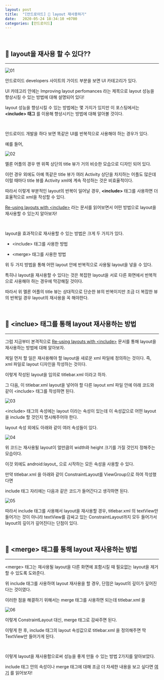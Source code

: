 ```yaml
---
layout: post
title:  "[안드로이드] 🌾 layout 재사용하기"
date:   2020-05-24 18:34:10 +0700
categories: [안드로이드]
---
```


<br>

## 🌾 layout을 재사용 할 수 있다??
---

![01](https://user-images.githubusercontent.com/31889335/82750071-c0275c80-9de8-11ea-9200-4f23f46e176f.PNG)

안드로이드 developers 사이트의 가이드 부분을 보면 UI 카테고리가 있다.

UI 카데고리 안에는 Improving layout perfomances 라는 제목으로 layout 성능을 향상시킬 수 있는 방법에 대해 설명되어 있다!

layout 성능을 향상시킬 수 있는 방법에는 몇 가지가 있지만 이 포스팅에서는 __\<include> 태그__ 를 이용해 향상시키는 방법에 대해 알아볼 것이다.

<br>

안드로이드 개발을 하다 보면 똑같은 UI를 반복적으로 사용해야 하는 경우가 있다.

예를 들어, 

![02](https://user-images.githubusercontent.com/31889335/82757258-38f2dc80-9e1a-11ea-862a-b50a3bffdaf3.PNG)

멜론 어플의 경우 맨 위쪽 상단의 title 뷰가 거의 비슷한 모습으로 디자인 되어 있다.

이런 경우 외에도 아예 똑같은 title 뷰가 여러 Activity 상단을 차지하는 어플도 많은데 이럴 때마다 title 뷰를 Activity xml에 계속 작성하는 것은 비효율적이다.

따라서 이렇게 부분적인 layout의 반복이 일어날 경우, __\<include>__ 태그를 사용하면 더 효율적으로 xml을 작성할 수 있다.

[Re-using layouts with \<include>](https://developer.android.com/training/improving-layouts/reusing-layouts) 라는 문서를 읽어보면서 어떤 방법으로 layout을 재사용할 수 있는지 알아보자!

<br>

layout을 효과적으로 재사용할 수 있는 방법은 크게 두 가지가 있다.

- \<include> 태그를 사용한 방법

- \<merge> 태그를 사용한 방법

위 두 가지 방법을 통해 어떤 layout 안에 반복적으로 사용될 layout을 넣을 수 있다.

특히나 layout을 재사용할 수 있다는 것은 복잡한 layout을 서로 다른 화면에서 반복적으로 사용해야 하는 경우에 막강해질 것이다.

따라서 위 멜론 어플의 title 뷰는 상대적으로 단순한 뷰의 반복이지만 조금 더 복잡한 뷰의 반복일 경우 layout의 재사용을 꼭 해야한다.

<br>

## 🌾 \<inclue> 태그를 통해 layout 재사용하는 방법
---

그럼 지금부터 본격적으로 [Re-using layouts with \<include>](https://developer.android.com/training/improving-layouts/reusing-layouts) 문서를 통해 layout을 재사용하는 방법에 대해 알아보자.

제일 먼저 할 일은 재사용해야 할 layout을 새로운 xml 파일에 정의하는 것이다. 즉, xml 파일로 layout 디자인을 작성하는 것이다.

이렇게 작성된 layout을 임의로 titlebar.xml 이라고 하자.

그 다음, 이 titlebar.xml layout을 넣어야 할 다른 layout xml 파일 안에 아래 코드와 같이 \<include> 태그를 작성하면 된다.

![03](https://user-images.githubusercontent.com/31889335/82757606-7d7f7780-9e1c-11ea-9935-59c9bb5b2bbf.PNG)

\<include> 태그의 속성에는 layout 이라는 속성이 있는데 이 속성값으로 어떤 layout을 include 할 것인지 명시해주어야 한다.

layout 속성 외에도 아래와 같이 여러 속성들이 있다.

![04](https://user-images.githubusercontent.com/31889335/82757605-7ce6e100-9e1c-11ea-8fd8-84fc93f0e2a0.PNG)

위 코드는 재사용될 layout이 얼만큼의 width와 height 크기를 가질 것인지 정해주는 모습이다.

이것 외에도 android:layout_ 으로 시작하는 모든 속성을 사용할 수 있다.

만약 titlebar.xml 을 아래와 같이 ConstraintLayout를 ViewGroup으로 하여 작성했다면

include 태그 자리에는 다음과 같은 코드가 들어간다고 생각하면 된다.

![05](https://user-images.githubusercontent.com/31889335/82758260-60e53e80-9e20-11ea-9275-a3c65d0b216c.PNG)

따라서 include 태그를 사용해서 layout을 재사용할 경우, titlebar.xml 의 textView만 들어가는 것이 아니라 textView를 감싸고 있는 ConstraintLayout까지 모두 들어가서 layout의 깊이가 깊어진다는 단점이 있다.

<br>

## 🌾 \<merge> 태그를 통해 layout 재사용하는 방법
---

\<merge> 태그는 재사용될 layout을 다른 화면에 포함시킬 때 필요없는 layout을 제거할 수 있도록 도와준다.

위 include 태그를 사용하여 layout 재사용을 할 경우, 단점은 layout의 깊이가 깊어진다는 것이였다.

이러한 점을 해결하기 위해서는 merge 태그를 사용하면 되는데 titlebar.xml 을 

![06](https://user-images.githubusercontent.com/31889335/82758355-07c9da80-9e21-11ea-9025-213eea64de62.PNG)

이렇게 ConstraintLayout 대신, merge 태그로 감싸주면 된다.

이렇게 한 후, include 태그의 layout 속성값으로 titlebar.xml 을 정의해주면 딱 TextView만 들어가게 된다.

<br>

이렇게 layout을 재사용함으로써 성능을 좋게 만들 수 있는 방법 2가지를 알아보았다.

include 태그 안의 속성이나 merge 태그에 대해 조금 더 자세한 내용을 보고 싶다면 [여기](https://developer.android.com/guide/topics/resources/layout-resource#include-element) 를 읽어보자!

<br>







